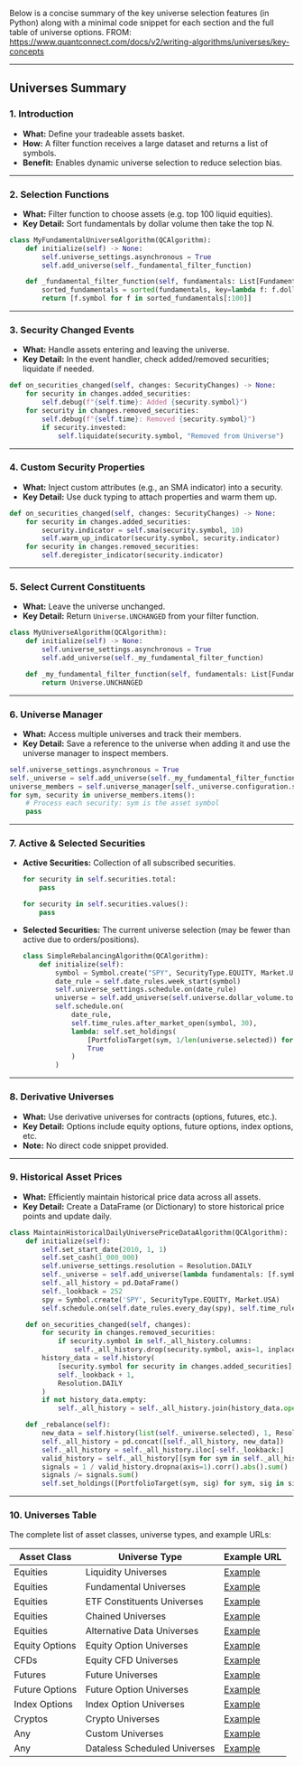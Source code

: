 Below is a concise summary of the key universe selection features (in Python) along with a minimal code snippet for each section and the full table of universe options. FROM: https://www.quantconnect.com/docs/v2/writing-algorithms/universes/key-concepts

---

## Universes Summary

### 1. Introduction
- **What:** Define your tradeable assets basket.
- **How:** A filter function receives a large dataset and returns a list of symbols.
- **Benefit:** Enables dynamic universe selection to reduce selection bias.

---

### 2. Selection Functions
- **What:** Filter function to choose assets (e.g. top 100 liquid equities).
- **Key Detail:** Sort fundamentals by dollar volume then take the top N.
  
```python:my_algo.py
class MyFundamentalUniverseAlgorithm(QCAlgorithm):
    def initialize(self) -> None:
        self.universe_settings.asynchronous = True
        self.add_universe(self._fundamental_filter_function)

    def _fundamental_filter_function(self, fundamentals: List[Fundamental]) -> List[Symbol]:
        sorted_fundamentals = sorted(fundamentals, key=lambda f: f.dollar_volume, reverse=True)
        return [f.symbol for f in sorted_fundamentals[:100]]
```

---

### 3. Security Changed Events
- **What:** Handle assets entering and leaving the universe.
- **Key Detail:** In the event handler, check added/removed securities; liquidate if needed.

```python:my_algo.py
def on_securities_changed(self, changes: SecurityChanges) -> None:
    for security in changes.added_securities:
        self.debug(f"{self.time}: Added {security.symbol}")
    for security in changes.removed_securities:
        self.debug(f"{self.time}: Removed {security.symbol}")
        if security.invested:
            self.liquidate(security.symbol, "Removed from Universe")
```

---

### 4. Custom Security Properties
- **What:** Inject custom attributes (e.g., an SMA indicator) into a security.
- **Key Detail:** Use duck typing to attach properties and warm them up.

```python:my_algo.py
def on_securities_changed(self, changes: SecurityChanges) -> None:
    for security in changes.added_securities:
        security.indicator = self.sma(security.symbol, 10)
        self.warm_up_indicator(security.symbol, security.indicator)
    for security in changes.removed_securities:
        self.deregister_indicator(security.indicator)
```

---

### 5. Select Current Constituents
- **What:** Leave the universe unchanged.
- **Key Detail:** Return `Universe.UNCHANGED` from your filter function.

```python:my_algo.py
class MyUniverseAlgorithm(QCAlgorithm):
    def initialize(self) -> None:
        self.universe_settings.asynchronous = True
        self.add_universe(self._my_fundamental_filter_function)

    def _my_fundamental_filter_function(self, fundamentals: List[Fundamental]) -> List[Symbol]:
        return Universe.UNCHANGED
```

---

### 6. Universe Manager
- **What:** Access multiple universes and track their members.
- **Key Detail:** Save a reference to the universe when adding it and use the universe manager to inspect members.

```python:my_algo.py
self.universe_settings.asynchronous = True
self._universe = self.add_universe(self._my_fundamental_filter_function)
universe_members = self.universe_manager[self._universe.configuration.symbol].members
for sym, security in universe_members.items():
    # Process each security: sym is the asset symbol
    pass
```

---

### 7. Active & Selected Securities
- **Active Securities:** Collection of all subscribed securities.
  
  ```python:my_algo.py
  for security in self.securities.total:
      pass

  for security in self.securities.values():
      pass
  ```

- **Selected Securities:** The current universe selection (may be fewer than active due to orders/positions).

  ```python:my_algo.py
  class SimpleRebalancingAlgorithm(QCAlgorithm):
      def initialize(self):
          symbol = Symbol.create("SPY", SecurityType.EQUITY, Market.USA)
          date_rule = self.date_rules.week_start(symbol)
          self.universe_settings.schedule.on(date_rule)
          universe = self.add_universe(self.universe.dollar_volume.top(5))
          self.schedule.on(
              date_rule,
              self.time_rules.after_market_open(symbol, 30),
              lambda: self.set_holdings(
                  [PortfolioTarget(sym, 1/len(universe.selected)) for sym in universe.selected],
                  True
              )
          )
  ```

---

### 8. Derivative Universes
- **What:** Use derivative universes for contracts (options, futures, etc.).
- **Key Detail:** Options include equity options, future options, index options, etc.
- **Note:** No direct code snippet provided.

---

### 9. Historical Asset Prices
- **What:** Efficiently maintain historical price data across all assets.
- **Key Detail:** Create a DataFrame (or Dictionary) to store historical price points and update daily.
  
```python:my_algo.py
class MaintainHistoricalDailyUniversePriceDataAlgorithm(QCAlgorithm):
    def initialize(self):
        self.set_start_date(2010, 1, 1)
        self.set_cash(1_000_000)
        self.universe_settings.resolution = Resolution.DAILY
        self._universe = self.add_universe(lambda fundamentals: [f.symbol for f in sorted(fundamentals, key=lambda f: f.market_cap)[-10:]])
        self._all_history = pd.DataFrame()
        self._lookback = 252
        spy = Symbol.create('SPY', SecurityType.EQUITY, Market.USA)
        self.schedule.on(self.date_rules.every_day(spy), self.time_rules.at(0, 1), self._rebalance)

    def on_securities_changed(self, changes):
        for security in changes.removed_securities:
            if security.symbol in self._all_history.columns:
                self._all_history.drop(security.symbol, axis=1, inplace=True)
        history_data = self.history(
            [security.symbol for security in changes.added_securities],
            self._lookback + 1,
            Resolution.DAILY
        )
        if not history_data.empty:
            self._all_history = self._all_history.join(history_data.open.unstack(0).iloc[:-1], how='outer')

    def _rebalance(self):
        new_data = self.history(list(self._universe.selected), 1, Resolution.DAILY).open.unstack(0)
        self._all_history = pd.concat([self._all_history, new_data])
        self._all_history = self._all_history.iloc[-self._lookback:]
        valid_history = self._all_history[[sym for sym in self._all_history.columns if self.securities[sym].price]]
        signals = 1 / valid_history.dropna(axis=1).corr().abs().sum()
        signals /= signals.sum()
        self.set_holdings([PortfolioTarget(sym, sig) for sym, sig in signals.items()], True)
```

---

### 10. Universes Table
The complete list of asset classes, universe types, and example URLs:

| **Asset Class**   | **Universe Type**                  | **Example URL**                                                                                                                                          |
|-------------------|------------------------------------|----------------------------------------------------------------------------------------------------------------------------------------------------------|
| Equities          | Liquidity Universes                | [Example](https://www.quantconnect.com/docs/v2/writing-algorithms/universes/equity/liquidity-universes#99-Examples)                                       |
| Equities          | Fundamental Universes              | [Example](https://www.quantconnect.com/docs/v2/writing-algorithms/universes/equity/fundamental-universes#99-Examples)                                      |
| Equities          | ETF Constituents Universes         | [Example](https://www.quantconnect.com/docs/v2/writing-algorithms/universes/equity/etf-constituents-universes#99-Examples)                                   |
| Equities          | Chained Universes                  | [Example](https://www.quantconnect.com/docs/v2/writing-algorithms/universes/equity/chained-universes#05-Chain-Fundamental-and-Alternative-Data)             |
| Equities          | Alternative Data Universes         | [Example](https://www.quantconnect.com/docs/v2/writing-algorithms/universes/equity/alternative-data-universes#99-Examples)                                  |
| Equity Options    | Equity Option Universes            | [Example](https://www.quantconnect.com/docs/v2/writing-algorithms/universes/equity-options#99-Examples)                                                      |
| CFDs              | Equity CFD Universes               | [Example](https://www.quantconnect.com/docs/v2/writing-algorithms/universes/equity-cfd#99-Examples)                                                           |
| Futures           | Future Universes                   | [Example](https://www.quantconnect.com/docs/v2/writing-algorithms/universes/futures#99-Examples)                                                             |
| Future Options    | Future Option Universes            | [Example](https://www.quantconnect.com/docs/v2/writing-algorithms/universes/future-options#99-Examples)                                                      |
| Index Options     | Index Option Universes             | [Example](https://www.quantconnect.com/docs/v2/writing-algorithms/universes/equity/liquidity-universes#99-Examples)                                           |
| Cryptos           | Crypto Universes                   | [Example](https://www.quantconnect.com/docs/v2/writing-algorithms/universes/crypto#99-Examples)                                                              |
| Any               | Custom Universes                   | [Example](https://www.quantconnect.com/docs/v2/writing-algorithms/universes/custom-universes#99-Examples)                                                    |
| Any               | Dataless Scheduled Universes       | [Example](https://www.quantconnect.com/docs/v2/writing-algorithms/universes/dataless-scheduled-universes#99-Examples)                                           |

